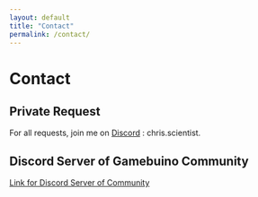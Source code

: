 ```yaml
---
layout: default
title: "Contact"
permalink: /contact/
---
```


<div class="creation-header"> 
	<div class="infos"> 
		<h1> Contact </h1> 
	</div> 
</div>
<div class="row margeur-30">
	<div class="col-12"> 
		<div class="creation-content fr-view white-container">
			<h2>Private Request</h2>
			<p>
				For all requests, join me on <a href="https://discord.com/login" >Discord</a> : chris.scientist.
			</p>
			<h2>Discord Server of Gamebuino Community</h2>
			<p>
				<a href="https://discord.gg/R4gj4zT" >Link for Discord Server of Community</a>
			</p>
		</div>
	</div>
</div>